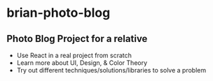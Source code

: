 # brian-photo-blog
## Photo Blog Project for a relative
- Use React in a real project from scratch
- Learn more about UI, Design, & Color Theory
- Try out different techniques/solutions/libraries to solve a problem
